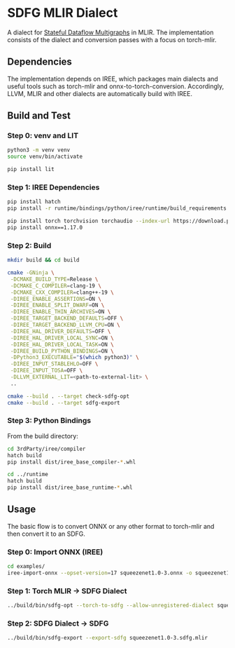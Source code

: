 # SDFG MLIR Dialect

A dialect for [Stateful Dataflow Multigraphs](https://github.com/daisytuner/sdfglib) in MLIR.
The implementation consists of the dialect and conversion passes with a focus on torch-mlir.

## Dependencies

The implementation depends on IREE, which packages main dialects and useful tools such as torch-mlir and onnx-to-torch-conversion.
Accordingly, LLVM, MLIR and other dialects are automatically build with IREE.

## Build and Test

### Step 0: venv and LIT

```bash
python3 -m venv venv
source venv/bin/activate

pip install lit
```

### Step 1: IREE Dependencies

```bash
pip install hatch
pip install -r runtime/bindings/python/iree/runtime/build_requirements.txt

pip install torch torchvision torchaudio --index-url https://download.pytorch.org/whl/cpu
pip install onnx==1.17.0
```

### Step 2: Build

```bash
mkdir build && cd build

cmake -GNinja \
 -DCMAKE_BUILD_TYPE=Release \
 -DCMAKE_C_COMPILER=clang-19 \
 -DCMAKE_CXX_COMPILER=clang++-19 \
 -DIREE_ENABLE_ASSERTIONS=ON \
 -DIREE_ENABLE_SPLIT_DWARF=ON \
 -DIREE_ENABLE_THIN_ARCHIVES=ON \
 -DIREE_TARGET_BACKEND_DEFAULTS=OFF \
 -DIREE_TARGET_BACKEND_LLVM_CPU=ON \
 -DIREE_HAL_DRIVER_DEFAULTS=OFF \
 -DIREE_HAL_DRIVER_LOCAL_SYNC=ON \
 -DIREE_HAL_DRIVER_LOCAL_TASK=ON \
 -DIREE_BUILD_PYTHON_BINDINGS=ON \
 -DPython3_EXECUTABLE="$(which python3)" \
 -DIREE_INPUT_STABLEHLO=OFF \
 -DIREE_INPUT_TOSA=OFF \
 -DLLVM_EXTERNAL_LIT=<path-to-external-lit> \
 ..

cmake --build . --target check-sdfg-opt
cmake --build . --target sdfg-export
```

### Step 3: Python Bindings

From the build directory:

```bash
cd 3rdParty/iree/compiler
hatch build
pip install dist/iree_base_compiler-*.whl

cd ../runtime
hatch build
pip install dist/iree_base_runtime-*.whl
```

## Usage

The basic flow is to convert ONNX or any other format to torch-mlir and then convert it to an SDFG.

### Step 0: Import ONNX (IREE)

```bash
cd examples/
iree-import-onnx --opset-version=17 squeezenet1.0-3.onnx -o squeezenet1.0-3.torch.mlir
```

### Step 1: Torch MLIR -> SDFG Dialect

```bash
../build/bin/sdfg-opt --torch-to-sdfg --allow-unregistered-dialect squeezenet1.0-3.torch.mlir -o squeezenet1.0-3.sdfg.mlir
```

### Step 2: SDFG Dialect -> SDFG

```bash
../build/bin/sdfg-export --export-sdfg squeezenet1.0-3.sdfg.mlir
```
